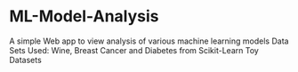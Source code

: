 # ML-Model-Analysis
A simple Web app to view analysis of various machine learning models
Data Sets Used: Wine, Breast Cancer and Diabetes from Scikit-Learn Toy Datasets


